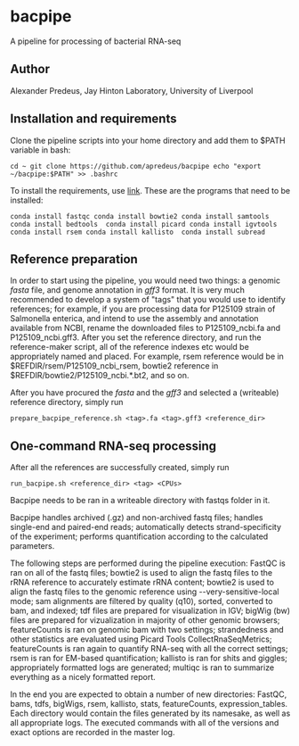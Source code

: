 # bacpipe
A pipeline for processing of bacterial RNA-seq

## Author
Alexander Predeus, Jay Hinton Laboratory, University of Liverpool 

## Installation and requirements 
Clone the pipeline scripts into your home directory and add them to $PATH variable in bash: 

`
cd ~
git clone https://github.com/apredeus/bacpipe
echo "export ~/bacpipe:$PATH" >> .bashrc
`

To install the requirements, use [link](https://bioconda.github.io/). These are the programs that need to be installed: 

`
conda install fastqc
conda install bowtie2
conda install samtools 
conda install bedtools 
conda install picard
conda install igvtools 
conda install rsem
conda install kallisto 
conda install subread
`

## Reference preparation
In order to start using the pipeline, you would need two things: a genomic *fasta* file, and genome annotation in *gff3* format. It is very much recommended to develop a system of "tags" that you would use to identify references; for example, if you are processing data for P125109 strain of Salmonella enterica, and intend to use the assembly and annotation available from NCBI, rename the downloaded files to P125109_ncbi.fa and P125109_ncbi.gff3. After you set the reference directory, and run the reference-maker script, all of the reference indexes etc would be appropriately named and placed. For example, rsem reference would be in $REFDIR/rsem/P125109_ncbi_rsem, bowtie2 reference in $REFDIR/bowtie2/P125109_ncbi.\*.bt2, and so on. 

After you have procured the *fasta* and the *gff3* and selected a (writeable) reference directory, simply run 

`prepare_bacpipe_reference.sh <tag>.fa <tag>.gff3 <reference_dir>` 

## One-command RNA-seq processing
After all the references are successfully created, simply run 

`run_bacpipe.sh <reference_dir> <tag> <CPUs>`

Bacpipe needs to be ran in a writeable directory with fastqs folder in it. 

Bacpipe
    handles archived (.gz) and non-archived fastq files; 
    handles single-end and paired-end reads; 
    automatically detects strand-specificity of the experiment; 
    performs quantification according to the calculated parameters. 

The following steps are performed during the pipeline execution: 
    FastQC is ran on all of the fastq files; 
    bowtie2 is used to align the fastq files to the rRNA reference to accurately estimate rRNA content; 
    bowtie2 is used to align the fastq files to the genomic reference using --very-sensitive-local mode;
    sam alignments are filtered by quality (q10), sorted, converted to bam, and indexed; 
    tdf files are prepared for visualization in IGV; 
    bigWig (bw) files are prepared for vizualization in majority of other genomic browsers; 
    featureCounts is ran on genomic bam with two settings; 
    strandedness and other statistics are evaluated using Picard Tools CollectRnaSeqMetrics; 
    featureCounts is ran again to quantify RNA-seq with all the correct settings; 
    rsem is ran for EM-based quantification; 
    kallisto is ran for shits and giggles; 
    appropriately formatted logs are generated; 
    multiqc is ran to summarize everything as a nicely formatted report. 
    
In the end you are expected to obtain a number of new directories: FastQC, bams, tdfs, bigWigs, rsem, kallisto, stats, featureCounts, expression_tables. Each directory would contain the files generated by its namesake, as well as all appropriate logs. The executed commands with all of the versions and exact options are recorded in the master log. 
    
    
